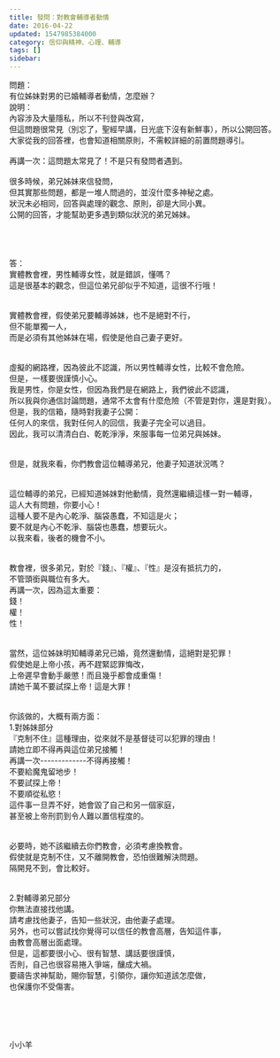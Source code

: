 ```yaml
---
title: 發問：對教會輔導者動情
date: 2016-04-22
updated: 1547985384000
category: 信仰與精神、心理、輔導
tags: []
sidebar: 
---
```


<p>問題：<br/>有位姊妹對男的已婚輔導者動情，怎麼辦？<br/><!--more-->說明：<br/>內容涉及大量隱私，所以不刊登與改寫，<br/>但這問題很常見（別忘了，聖經早講，日光底下沒有新鮮事），所以公開回答。<br/>大家從我的回答裡，也會知道相關原則，不需較詳細的前置問題導引。<br/><br/>再講一次：這問題太常見了！不是只有發問者遇到。<br/><br/>很多時候，弟兄姊妹來信發問，<br/>但其實那些問題，都是一堆人問過的，並沒什麼多神秘之處。<br/>狀況未必相同，回答與處理的觀念、原則，卻是大同小異。<br/>公開的回答，才能幫助更多遇到類似狀況的弟兄姊妹。<br/><br/><br/><br/><br/>答：<br/>實體教會裡，男性輔導女性，就是錯誤，懂嗎？<br/>這是很基本的觀念，但這位弟兄卻似乎不知道，這很不行哦！<br/><br/> <br/>實體教會裡，假使弟兄要輔導姊妹，也不是絕對不行，<br/>但不能單獨一人，<br/>而是必須有其他姊妹在場，假使是他自己妻子更好。<br/> <br/><br/>虛擬的網路裡，因為彼此不認識，所以男性輔導女性，比較不會危險。<br/>但是，一樣要很謹慎小心。<br/>我是男性，你是女性，但因為我們是在網路上，我們彼此不認識，<br/>所以我與你通信討論問題，通常不太會有什麼危險（不管是對你，還是對我）。<br/>但是，我的信箱，隨時對我妻子公開：<br/>任何人的來信，我對任何人的回信，我妻子完全可以過目。<br/>因此，我可以清清白白、乾乾淨淨，來服事每一位弟兄與姊妹。<br/> <br/><br/>但是，就我來看，你們教會這位輔導弟兄，他妻子知道狀況嗎？<br/><br/><br/>這位輔導的弟兄，已經知道姊妹對他動情，竟然還繼續這樣一對一輔導，<br/>這人大有問題，你要小心！<br/>這種人要不是內心乾淨、腦袋愚蠢，不知這是火；<br/>要不就是內心不乾淨、腦袋也愚蠢，想要玩火。<br/>以我來看，後者的機會不小。<br/> <br/><br/>教會裡，很多弟兄，對於『錢』、『權』、『性』是沒有抵抗力的，<br/>不管頭銜與職位有多大。<br/>再講一次，因為這太重要：<br/>錢！<br/>權！<br/>性！<br/> <br/><br/>當然，這位姊妹明知輔導弟兄已婚，竟然還動情，這絕對是犯罪！<br/>假使她是上帝小孩，再不趕緊認罪悔改，<br/>上帝遲早會動手嚴懲！而且幾乎都會成重傷！<br/>請她千萬不要試探上帝！這是大罪！<br/> <br/><br/>你該做的，大概有兩方面：<br/>1.對姊妹部分<br/>『克制不住』這種理由，從來就不是基督徒可以犯罪的理由！<br/>請她立即不得再與這位弟兄接觸！<br/>再講一次-------------不得再接觸！<br/>不要給魔鬼留地步！<br/>不要試探上帝！<br/>不要順從私慾！<br/>這件事一旦弄不好，她會毀了自己和另一個家庭，<br/>甚至被上帝刑罰到令人難以置信程度的。<br/> <br/><br/>必要時，她不該繼續去你們教會，必須考慮換教會。<br/>假使就是克制不住，又不離開教會，恐怕很難解決問題。<br/>隔開見不到，會比較好。<br/> <br/> <br/>2.對輔導弟兄部分<br/>你無法直接找他講。<br/>請考慮找他妻子，告知一些狀況，由他妻子處理。<br/>另外，也可以嘗試找你覺得可以信任的教會高層，告知這件事，<br/>由教會高層出面處理。<br/>但是，這都要很小心、很有智慧、講話要很謹慎，<br/>否則，自己也很容易捲入爭端，釀成大禍。<br/>要禱告求神幫助，賜你智慧，引領你，讓你知道該怎麼做，<br/>也保護你不受傷害。<br/><br/><br/><br/><br/><br/>小小羊<br/><br/><br/><br/><br/><br/></p>